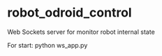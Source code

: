 # robot_odroid_control
Web Sockets server for monitor robot internal state

For start:
python ws_app.py
